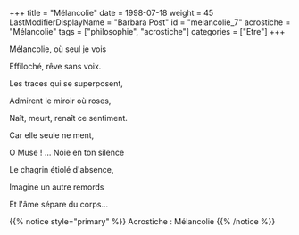 +++
title = "Mélancolie"
date = 1998-07-18
weight = 45
LastModifierDisplayName = "Barbara Post"
id = "melancolie_7"
acrostiche = "Mélancolie"
tags = ["philosophie", "acrostiche"]
categories = ["Etre"]
+++

Mélancolie, où seul je vois

Effiloché, rêve sans voix.

Les traces qui se superposent,

Admirent le miroir où roses,

Naît, meurt, renaît ce sentiment.

Car elle seule ne ment,

O Muse ! ... Noie en ton silence

Le chagrin étiolé d'absence,

Imagine un autre remords

Et l'âme sépare du corps...

{{% notice style="primary" %}}
Acrostiche : Mélancolie
{{% /notice %}}
